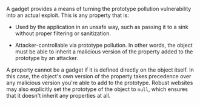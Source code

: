 A gadget provides a means of turning the prototype pollution vulnerability into an actual exploit. This is any property that is:

- Used by the application in an unsafe way, such as passing it to a sink without proper filtering or sanitization.
    
- Attacker-controllable via prototype pollution. In other words, the object must be able to inherit a malicious version of the property added to the prototype by an attacker.
    

A property cannot be a gadget if it is defined directly on the object itself. In this case, the object's own version of the property takes precedence over any malicious version you're able to add to the prototype. Robust websites may also explicitly set the prototype of the object to `null`, which ensures that it doesn't inherit any properties at all.
